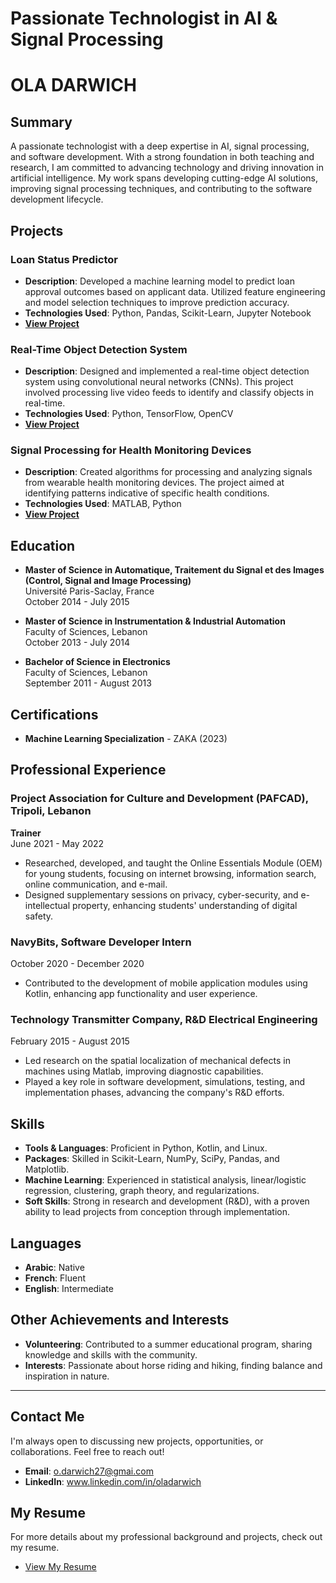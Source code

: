 # Passionate Technologist in AI & Signal Processing

# OLA DARWICH

## Summary

A passionate technologist with a deep expertise in AI, signal processing, and software development. With a strong foundation in both teaching and research, I am committed to advancing technology and driving innovation in artificial intelligence. My work spans developing cutting-edge AI solutions, improving signal processing techniques, and contributing to the software development lifecycle.

## Projects

### Loan Status Predictor
- **Description**: Developed a machine learning model to predict loan approval outcomes based on applicant data. Utilized feature engineering and model selection techniques to improve prediction accuracy.
- **Technologies Used**: Python, Pandas, Scikit-Learn, Jupyter Notebook
- **[View Project](URL_to_project)**

### Real-Time Object Detection System
- **Description**: Designed and implemented a real-time object detection system using convolutional neural networks (CNNs). This project involved processing live video feeds to identify and classify objects in real-time.
- **Technologies Used**: Python, TensorFlow, OpenCV
- **[View Project](URL_to_project)**

### Signal Processing for Health Monitoring Devices
- **Description**: Created algorithms for processing and analyzing signals from wearable health monitoring devices. The project aimed at identifying patterns indicative of specific health conditions.
- **Technologies Used**: MATLAB, Python
- **[View Project](URL_to_project)**


## Education

- **Master of Science in Automatique, Traitement du Signal et des Images (Control, Signal and Image Processing)**  
  Université Paris-Saclay, France  
  October 2014 - July 2015

- **Master of Science in Instrumentation & Industrial Automation**  
  Faculty of Sciences, Lebanon  
  October 2013 - July 2014

- **Bachelor of Science in Electronics**  
  Faculty of Sciences, Lebanon  
  September 2011 - August 2013


## Certifications

- **Machine Learning Specialization** - ZAKA (2023)
  
## Professional Experience

### Project Association for Culture and Development (PAFCAD), Tripoli, Lebanon
**Trainer**  
June 2021 - May 2022
- Researched, developed, and taught the Online Essentials Module (OEM) for young students, focusing on internet browsing, information search, online communication, and e-mail.
- Designed supplementary sessions on privacy, cyber-security, and e-intellectual property, enhancing students' understanding of digital safety.

### NavyBits, Software Developer Intern
October 2020 - December 2020
- Contributed to the development of mobile application modules using Kotlin, enhancing app functionality and user experience.

### Technology Transmitter Company, R&D Electrical Engineering
February 2015 - August 2015
- Led research on the spatial localization of mechanical defects in machines using Matlab, improving diagnostic capabilities.
- Played a key role in software development, simulations, testing, and implementation phases, advancing the company's R&D efforts.

## Skills

- **Tools & Languages**: Proficient in Python, Kotlin, and Linux.
- **Packages**: Skilled in Scikit-Learn, NumPy, SciPy, Pandas, and Matplotlib.
- **Machine Learning**: Experienced in statistical analysis, linear/logistic regression, clustering, graph theory, and regularizations.
- **Soft Skills**: Strong in research and development (R&D), with a proven ability to lead projects from conception through implementation.

## Languages

- **Arabic**: Native
- **French**: Fluent
- **English**: Intermediate

## Other Achievements and Interests

- **Volunteering**: Contributed to a summer educational program, sharing knowledge and skills with the community.
- **Interests**: Passionate about horse riding and hiking, finding balance and inspiration in nature.

---
## Contact Me

I'm always open to discussing new projects, opportunities, or collaborations. Feel free to reach out!

- **Email**: o.darwich27@gmai.com
- **LinkedIn**: www.linkedin.com/in/oladarwich

## My Resume

For more details about my professional background and projects, check out my resume.

- [View My Resume](URL_to_your_resume)



